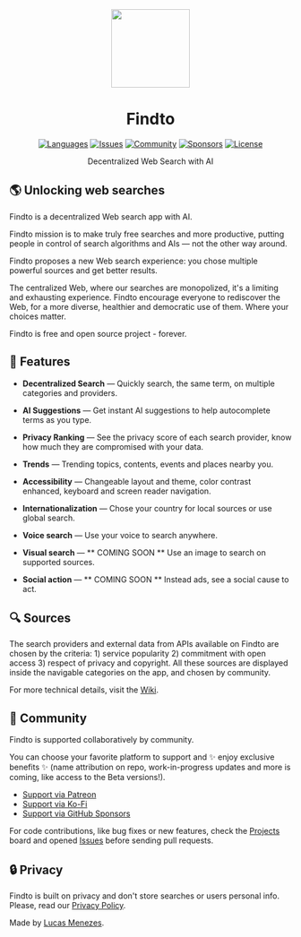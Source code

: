 <div align="center">
<a href="https://findto.app/?utm_source=findto_repo">
<img height="140" src="https://raw.githubusercontent.com/lucasm/findto/dev/public/images/icon-512.svg">
</a>
</div>

<h1 align="center">
Findto
</h1>

<p align="center">
<a href="https://findto.app" target="_blank"><img alt="Languages" src="https://img.shields.io/badge/languages available -2-ffdb56"></a>
<a href="https://github.com/lucasm/findto/issues" target="_blank"><img alt="Issues" src="https://img.shields.io/github/issues/lucasm/findto?color=ff5c5c"></a>
<a href="https://discord.gg/gEDm5MU6pq" target="_blank"><img alt="Community" src="https://img.shields.io/discord/866829154032812073?color=bc86ff&label=community"></a>
<a href="https://patreon.com/lucasm" target="_blank"><img alt="Sponsors" src="https://img.shields.io/badge/sponsors -1-1491de"></a>
<a href="https://github.com/lucasm/findto/blob/master/LICENSE.md" target="_blank"><img alt="License" src="https://img.shields.io/github/license/lucasm/findto?color=37bf5d"></a>
</p>

<p align="center">
Decentralized Web Search with AI<br>
</p>

## 🌎 Unlocking web searches

Findto is a decentralized Web search app with AI.

Findto mission is to make truly free searches and more productive, putting people in control of search algorithms and AIs — not the other way around.

Findto proposes a new Web search experience: you chose multiple powerful sources and get better results.

The centralized Web, where our searches are monopolized, it's a limiting and exhausting experience. Findto encourage everyone to rediscover the Web, for a more diverse, healthier and democratic use of them. Where your choices matter.

Findto is free and open source project - forever.

## 🌈 Features

- **Decentralized Search** — Quickly search, the same term, on multiple categories and providers.

- **AI Suggestions** — Get instant AI suggestions to help autocomplete terms as you type.

- **Privacy Ranking** — See the privacy score of each search provider, know how much they are compromised with your data.

- **Trends** — Trending topics, contents, events and places nearby you.

- **Accessibility** — Changeable layout and theme, color contrast enhanced, keyboard and screen reader navigation.

- **Internationalization** — Chose your country for local sources or use global search.

- **Voice search** — Use your voice to search anywhere.

- **Visual search** — ** COMING SOON ** Use an image to search on supported sources.

- **Social action** — ** COMING SOON ** Instead ads, see a social cause to act.

## 🔍 Sources

The search providers and external data from APIs available on Findto are chosen by the criteria: 1) service popularity 2) commitment with open access 3) respect of privacy and copyright. All these sources are displayed inside the navigable categories on the app, and chosen by community.

For more technical details, visit the [Wiki](https://github.com/lucasm/findto/wiki).

## 💖 Community

Findto is supported collaboratively by community.

You can choose your favorite platform to support and ✨ enjoy exclusive benefits ✨ (name attribution on repo, work-in-progress updates and more is coming, like access to the Beta versions!).

- [Support via Patreon](https://patreon.com/findto)
- [Support via Ko-Fi](https://ko-fi.com/findto)
- [Support via GitHub Sponsors](https://github.com/sponsors/lucasm)

For code contributions, like bug fixes or new features, check the [Projects](https://github.com/lucasm/findto/projects) board and opened [Issues](https://github.com/lucasm/findto/issues) before sending pull requests.

## 🔒 Privacy

Findto is built on privacy and don't store searches or users personal info. Please, read our [Privacy Policy](https://findto.app/privacy).

Made by [Lucas Menezes](https://lucasm.dev/?utm_source=findto_app).
